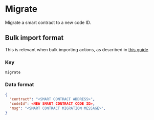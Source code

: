 # Migrate

Migrate a smart contract to a new code ID.

## Bulk import format

This is relevant when bulk importing actions, as described in [this
guide](https://github.com/DA0-DA0/dao-dao-ui/wiki/Bulk-importing-actions).

### Key

`migrate`

### Data format

```json
{
  "contract": "<SMART CONTRACT ADDRESS>",
  "codeId": <NEW SMART CONTRACT CODE ID>,
  "msg": "<SMART CONTRACT MIGRATION MESSAGE>",
}
```
